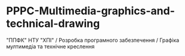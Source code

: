 # PPPC-Multimedia-graphics-and-technical-drawing
"ППФК" НТУ "ХПІ" / Розробка програмного забезпечення / Графіка мултимедіа та технічне креслення
